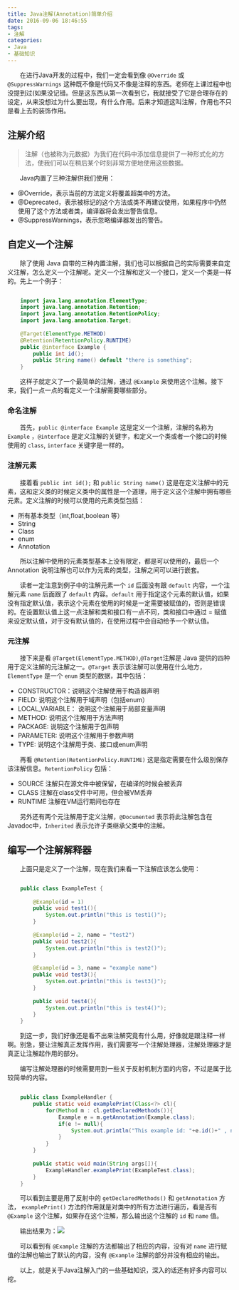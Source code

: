 ```yaml
---
title: Java注解(Annotation)简单介绍
date: 2016-09-06 18:46:55
tags:
- 注解
categories:
- Java
- 基础知识
---
```


　　在进行Java开发的过程中，我们一定会看到像 `@Override` 或 `@SuppressWarnings` 这种既不像是代码又不像是注释的东西。老师在上课过程中也没提到过(如果没记错。但是这东西从第一次看到它，我就接受了它是合理存在的设定，从来没想过为什么要出现，有什么作用。后来才知道这叫注解，作用也不只是看上去的装饰作用。

## 注解介绍
>注解（也被称为元数据）为我们在代码中添加信息提供了一种形式化的方法，使我们可以在稍后某个时刻非常方便地使用这些数据。

　　Java内置了三种注解供我们使用：

- @Override，表示当前的方法定义将覆盖超类中的方法。
- @Deprecated，表示被标记的这个方法或类不再建议使用，如果程序中仍然使用了这个方法或者类，编译器将会发出警告信息。
- @SuppressWarnings，表示忽略编译器发出的警告。

## 自定义一个注解

　　除了使用 Java 自带的三种内置注解，我们也可以根据自己的实际需要来自定义注解，怎么定义一个注解呢。定义一个注解和定义一个接口，定义一个类是一样的。先上一个例子：

``` java

	import java.lang.annotation.ElementType;
	import java.lang.annotation.Retention;
	import java.lang.annotation.RetentionPolicy;
	import java.lang.annotation.Target;
	
	@Target(ElementType.METHOD)
	@Retention(RetentionPolicy.RUNTIME)
	public @interface Example {
	    public int id();
	    public String name() default "there is something";
	}

```

　　这样子就定义了一个最简单的注解，通过 `@Example` 来使用这个注解。接下来，我们一点一点的看定义一个注解需要哪些部分。

### 命名注解

　　首先，`public @interface Example` 这是定义一个注解，注解的名称为 `Example` ，`@interface` 是定义注解的关键字，和定义一个类或者一个接口的时候使用的 `class`, `interface` 关键字是一样的。

### 注解元素

　　接着看 `public int id();` 和 `public String name()` 这是在定义注解中的元素，这和定义类的时候定义类中的属性是一个道理，用于定义这个注解中拥有哪些元素。定义注解的时候可以使用的元素类型包括：

- 所有基本类型（int,float,boolean 等）
- String
- Class
- enum
- Annotation

　　所以注解中使用的元素类型基本上没有限定，都是可以使用的，最后一个 Annotation 说明注解也可以作为元素的类型，注解之间可以进行嵌套。

　　读者一定注意到例子中的注解元素一个 `id` 后面没有跟 `default` 内容，一个注解元素 `name` 后面跟了 `default` 内容。`default` 用于指定这个元素的默认值，如果没有指定默认值，表示这个元素在使用的时候是一定需要被赋值的，否则是错误的。在设置默认值上这一点注解和类和接口有一点不同，类和接口中通过 = 赋值来设定默认值，对于没有默认值的，在使用过程中会自动给予一个默认值。

### 元注解

　　接下来是看 `@Target(ElementType.METHOD)`,`@Target`注解是 Java 提供的四种用于定义注解的元注解之一。`@Target` 表示该注解可以使用在什么地方，`ElementType` 是一个 `enum` 类型的数据，其中包括：

- CONSTRUCTOR：说明这个注解使用于构造器声明
- FIELD: 说明这个注解用于域声明（包括enum）
- LOCAL_VARIABLE： 说明这个注解用于局部变量声明
- METHOD: 说明这个注解用于方法声明
- PACKAGE: 说明这个注解用于包声明
- PARAMETER: 说明这个注解用于参数声明
- TYPE: 说明这个注解用于类、接口或enum声明

　　再看 `@Retention(RetentionPolicy.RUNTIME)` 这是指定需要在什么级别保存该注解信息。`RetentionPolicy` 包括：

- SOURCE 注解只在源文件中被保留，在编译的时候会被丢弃
- CLASS 注解在class文件中可用，但会被VM丢弃
- RUNTIME 注解在VM运行期间也存在

　　另外还有两个元注解用于定义注解，`@Documented` 表示将此注解包含在Javadoc中，`Inherited` 表示允许子类继承父类中的注解。

## 编写一个注解解释器

　　上面只是定义了一个注解，现在我们来看一下注解应该怎么使用：

``` java

	public class ExampleTest {
	
	    @Example(id = 1)
	    public void test1(){
	        System.out.println("this is test1()");
	    }
	
	    @Example(id = 2, name = "test2")
	    public void test2(){
	        System.out.println("this is test2()");
	    }
	
	    @Example(id = 3, name = "example name")
	    public void test3(){
	        System.out.println("this is test3()");
	    }
	
	    public void test4(){
	        System.out.println("this is test4()");
	    }
	}

```

　　到这一步，我们好像还是看不出来注解究竟有什么用，好像就是跟注释一样啊。别急，要让注解真正发挥作用，我们需要写一个注解处理器，注解处理器才是真正让注解起作用的部分。

　　编写注解处理器的时候需要用到一些关于反射机制方面的内容，不过是属于比较简单的内容。

``` java

	public class ExampleHandler {
	    public static void examplePrint(Class<?> cl){
	        for(Method m : cl.getDeclaredMethods()){
	            Example e = m.getAnnotation(Example.class);
	            if(e != null){
	                System.out.println("This example id: "+e.id()+" , name: "+e.name());
	            }
	        }
	    }
	
	    public static void main(String args[]){
	        ExampleHandler.examplePrint(ExampleTest.class);
	    }
	}

```

　　可以看到主要是用了反射中的 `getDeclaredMethods()` 和 `getAnnotation` 方法， `examplePrint()` 方法的作用就是对类中的所有方法进行遍历，看是否有 `@Example` 这个注解，如果存在这个注解，那么输出这个注解的 `id` 和 `name` 值。

　　输出结果为：![](http://oc4wmeyj8.bkt.clouddn.com/ExampleHandler%E8%BE%93%E5%87%BA%E7%BB%93%E6%9E%9C.PNG)

　　可以看到有 `@Example` 注解的方法都输出了相应的内容，没有对 `name` 进行赋值的注解也输出了默认的内容，没有 `@Example` 注解的部分并没有相应的输出。

　　以上，就是关于Java注解入门的一些基础知识，深入的话还有好多内容可以挖。